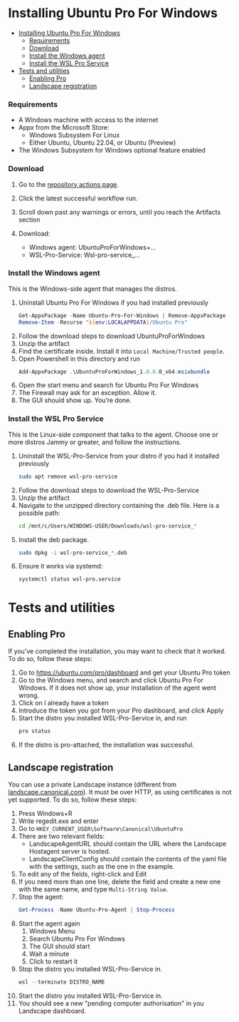 # Installing Ubuntu Pro For Windows

- [Installing Ubuntu Pro For Windows](#installing-ubuntu-pro-for-windows)
    - [Requirements](#requirements)
    - [Download](#download)
    - [Install the Windows agent](#install-the-windows-agent)
    - [Install the WSL Pro Service](#install-the-wsl-pro-service)
- [Tests and utilities](#tests-and-utilities)
  - [Enabling Pro](#enabling-pro)
  - [Landscape registration](#landscape-registration)

### Requirements
- A Windows machine with access to the internet
- Appx from the Microsoft Store:
  - Windows Subsystem For Linux
  - Either Ubuntu, Ubuntu 22.04, or Ubuntu (Preview)
- The Windows Subsystem for Windows optional feature enabled

### Download

1. Go to the [repository actions page](https://github.com/canonical/ubuntu-pro-for-windows/actions/workflows/qa.yaml?query=branch%3Amain+).

2. Click the latest successful workflow run.
3. Scroll down past any warnings or errors, until you reach the Artifacts section
4. Download:
    - Windows agent:    UbuntuProForWindows+...
    - WSL-Pro-Service:  Wsl-pro-service_…


### Install the Windows agent
This is the Windows-side agent that manages the distros.
1. Uninstall Ubuntu Pro For Windows if you had installed previously
    ```powershell
    Get-AppxPackage -Name Ubuntu-Pro-For-Windows | Remove-AppxPackage
    Remove-Item -Recurse "${env:LOCALAPPDATA}/Ubuntu Pro"
    ```
2. Follow the download steps to download UbuntuProForWindows
3. Unzip the artifact
4. Find the certificate inside. Install it into `Local Machine/Trusted people`.
5. Open Powershell in this directory and run 
    ```powershell
    Add-AppxPackage .\UbuntuProForWindows_1.0.0.0_x64.msixbundle
    ```
6. Open the start menu and search for Ubuntu Pro For Windows
7. The Firewall may ask for an exception. Allow it.
8. The GUI should show up. You’re done.


### Install the WSL Pro Service
This is the Linux-side component that talks to the agent. Choose one or more distros Jammy or greater, and follow the instructions.
1. Uninstall the WSL-Pro-Service from your distro if you had it installed previously
    ```bash
    sudo apt remove wsl-pro-service
    ```
2. Follow the download steps to download the WSL-Pro-Service
3. Unzip the artifact
4. Navigate to the unzipped directory containing the .deb file. Here is a possible path:
    ```bash
    cd /mnt/c/Users/WINDOWS-USER/Downloads/wsl-pro-service_*
    ```
5. Install the deb package.
    ```bash
    sudo dpkg -i wsl-pro-service_*.deb
    ```
6. Ensure it works via systemd:
    ```bash
    systemctl status wsl-pro.service
    ```

# Tests and utilities
## Enabling Pro
If you’ve completed the installation, you may want to check that it worked. To do so, follow these steps:
1. Go to https://ubuntu.com/pro/dashboard and get your Ubuntu Pro token
2. Go to the Windows menu, and search and click Ubuntu Pro For Windows. If it does not show up, your installation of the agent went wrong.
3. Click on I already have a token
4. Introduce the token you got from your Pro dashboard, and click Apply
5. Start the distro you installed WSL-Pro-Service in, and run
    ```bash
    pro status
    ```
6. If the distro is pro-attached, the installation was successful.

## Landscape registration
You can use a private Landscape instance (different from [landscape.canonical.com](landscape.canonical.com)). It must be over HTTP, as using certificates is not yet supported. To do so, follow these steps:
1. Press Windows+R
2. Write regedit.exe and enter
3. Go to `HKEY_CURRENT_USER\Software\Canonical\UbuntuPro`
4. There are two relevant fields:
    - LandscapeAgentURL should contain the URL where the Landscape Hostagent server is hosted.
    - LandscapeClientConfig should contain the contents of the yaml file with the settings, such as the one in the example.
5. To edit any of the fields, right-click and Edit
6. If you need more than one line, delete the field and create a new one with the same name, and type `Multi-String Value`.
7. Stop the agent:
    ```powershell
    Get-Process -Name Ubuntu-Pro-Agent | Stop-Process
    ```
8. Start the agent again
    1. Windows Menu
    2. Search Ubuntu Pro For Windows
    3. The GUI should start
    4. Wait a minute
    5. Click to restart it
9. Stop the distro you installed WSL-Pro-Service in.
    ```powershell
    wsl --terminate DISTRO_NAME 
    ```
10. Start the distro you installed WSL-Pro-Service in.
11. You should see a new "pending computer authorisation" in you Landscape dashboard.